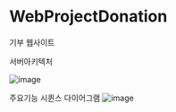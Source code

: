# WebProjectDonation

기부 웹사이트

서버아키텍처

![image](https://github.com/whdcks2252/WebProjectDonation/assets/66254633/a3c3f14d-2bb8-40fc-ba6d-1c785c4c4613)

주요기능 시퀸스 다이어그램
![image](https://github.com/whdcks2252/WebProjectDonation/assets/66254633/5bda7862-3f5b-400e-9ff8-99c1e486ae13)
